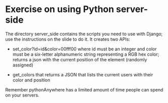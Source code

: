 # Exercise on using Python server-side

The directory server_side contains the scripts you need to use with Django; use the instructions on the slide to do it. It creates two APIs:

* set_color?id=id&color=00fff00
where id must be an integer and color must be a six-letter alphanumeric string representing a RGB hex color; returns a json with the current position of the element (randomly assigned)

* get_colors that returns a JSON that lists the current users with their color and position

Remember pythonAnywhere has a limited amount of time people can spend on your servers.
